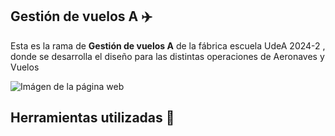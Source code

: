 ## Gestión de vuelos A ✈️

Esta es la rama de **Gestión de vuelos A** de la fábrica escuela UdeA 2024-2 , donde se desarrolla el diseño para las distintas operaciones de Aeronaves y Vuelos

![Imágen de la página web](</public/Captura gestión de vuelos A.png>)

## Herramientas utilizadas 🧰
